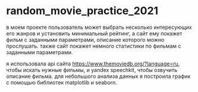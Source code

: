 # random_movie_practice_2021

в моем проекте пользователь может выбрать несколько интересующих его жанров и установить минимальный рейтинг, а сайт ему покажет фильм с заданными параметрами, описание которого можно прослушать. также сайт покажет немного статистики по фильмам с заданными параметрами.

я использовала api сайта https://www.themoviedb.org/?language=ru, чтобы искать нужные фильмы, и yandex speechkit, чтобы озвучить описание фильма. для небольшого анализа данных я построила график с помощью библиотек matplotlib и seaborn.

